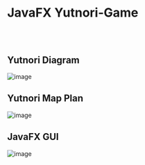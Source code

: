 # JavaFX Yutnori-Game

<br /><br />
Yutnori Diagram 
-----------------------
![image](https://user-images.githubusercontent.com/75960352/192252592-3105ddb2-24d6-4ac6-920b-fb432e9e70d1.png)

Yutnori Map Plan
-----------------------
![image](https://user-images.githubusercontent.com/75960352/192252743-43925c1c-2a5b-44ac-9979-4d3b6e877350.png)


JavaFX GUI
-----------------------
![image](https://user-images.githubusercontent.com/75960352/192252854-64371d66-b35f-4ffa-8e77-237d89a82bac.png)
